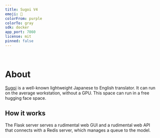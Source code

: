 ```yaml
---
title: Sugoi V4
emoji: 🐳
colorFrom: purple
colorTo: gray
sdk: docker
app_port: 7860
license: mit
pinned: false
---
```

<br>

# About

[Sugoi](https://huggingface.co/JustFrederik/sugoi-v4-ja-en-ct2) is a well-known lightweight Japanese to English translator. It can run on the average workstation, without a GPU. This space can run in a free hugging face space.

## How it works

The Flask server serves a rudimental web GUI and a rudimental web API that connects with a Redis server, which manages a queue to the model.


